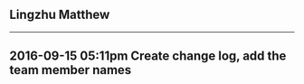 ## Lingzhu  Matthew

----------------------------------------------------
2016-09-15 05:11pm
Create change log, add the team member names
----------------------------------------------------